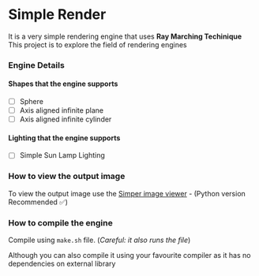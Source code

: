 # Simple Render
It is a very simple rendering engine that uses **Ray Marching Techinique**
This project is to explore the field of rendering engines

### Engine Details

#### Shapes that the engine supports
- [ ] Sphere
- [ ] Axis aligned infinite plane
- [ ] Axis aligned infinite cylinder

#### Lighting that the engine supports
- [ ] Simple Sun Lamp Lighting


### How to view the output image
To view the output image use the [Simper image viewer](https://github.com/bhaskar0120/Simper) - (Python version Recommended ✅)

### How to compile the engine
Compile using `make.sh` file. (_Careful: it also runs the file_)

Although you can also compile it using your favourite compiler as it has no dependencies on external library

